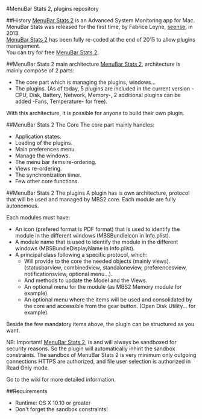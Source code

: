 #MenuBar Stats 2, plugins repository

##History
[MenuBar Stats 2](https://www.seense.com/menubarstats) is an Advanced System Monitoring app for Mac.   
MenuBar Stats was released for the first time, by Fabrice Leyne, [seense](https://www.seense.com), in 2013.   
[MenuBar Stats 2](https://www.seense.com/menubarstats) has been fully re-coded at the end of 2015 to allow plugins management.  
You can try for free [MenuBar Stats 2](https://www.seense.com/menubarstats).   

##MenuBar Stats 2 main architecture
[MenuBar Stats 2](https://www.seense.com/menubarstats), architecture is mainly compose of 2 parts:  

* The core part which is managing the plugins, windows...   
* The plugins. (As of today, 5 plugins are included in the current version -CPU, Disk, Battery, Network, Memory-, 2 additional plugins can be added -Fans, Temperature- for free).   

With this architecture, it is possible for anyone to build their own plugin.


##MenuBar Stats 2 The Core
The core part mainly handles:   

* Application states.  
* Loading of the plugins.  
* Main preferences menu.  
* Manage the windows.	
* The menu bar items re-ordering.  
* Views re-ordering.  
* The synchronization timer.  
* Few other core functions.  
	
	
##MenuBar Stats 2 The plugins
A plugin has is own architecture, protocol that will be used and managed by MBS2 core. Each module are fully autonomous.  

Each modules must have:

* An icon (prefered format is PDF format) that is used to identify the module in the different windows (MBSBundleIcon in Info.plist).  
* A module name that is used to identify the module in the different windows (MBSBundleDisplayName in Info.plist).  
* A principal class following a specific protocol, which:
	* Will provide to the core the needed objects (mainly views). (statusbarview, combinedview, standaloneview, preferencesview, notificationsview, optional menu...).    
	* And methods to update the Model and the Views.   
	* An optional menu for the module (as MBS2 Memory module for example).   
	* An optional menu where the items will be used and consolidated by the core and accessible from the gear button. (Open Disk Utility... for example).  
	

Beside the few mandatory items above, the plugin can be structured as you want.


NB: Important! [MenuBar Stats 2](https://www.seense.com/menubarstats), is and will always be sandboxed for security reasons. So the plugin will automatically inhirit the sandbox constraints. The sandbox of MenuBar Stats 2 is very minimum only outgoing connections HTTPS are authorized, and file user selection is authorized in Read Only mode.	
	
			
Go to the wiki for more detailed information.
	
	
##Requirements
- Runtime: OS X 10.10 or greater
- Don't forget the sandbox constraints!



	


